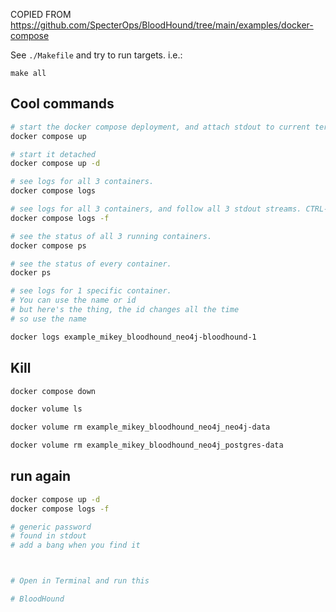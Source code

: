 COPIED FROM <https://github.com/SpecterOps/BloodHound/tree/main/examples/docker-compose>

See `./Makefile` and try to run targets. i.e.:

    make all

## Cool commands

```bash
# start the docker compose deployment, and attach stdout to current terminal. CTRL-C will stop the deployment gracefully.
docker compose up

# start it detached
docker compose up -d

# see logs for all 3 containers.
docker compose logs

# see logs for all 3 containers, and follow all 3 stdout streams. CTRL-C will just close the logs.
docker compose logs -f

# see the status of all 3 running containers.
docker compose ps

# see the status of every container.
docker ps

# see logs for 1 specific container.
# You can use the name or id
# but here's the thing, the id changes all the time
# so use the name

docker logs example_mikey_bloodhound_neo4j-bloodhound-1


```

## Kill

```bash
docker compose down

docker volume ls

docker volume rm example_mikey_bloodhound_neo4j_neo4j-data

docker volume rm example_mikey_bloodhound_neo4j_postgres-data

```

## run again
```bash 
docker compose up -d
docker compose logs -f

```
```sh
# generic password
# found in stdout
# add a bang when you find it



# Open in Terminal and run this

# BloodHound
```